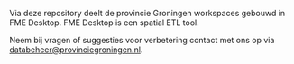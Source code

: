 Via deze repository deelt de provincie Groningen workspaces gebouwd in FME Desktop. FME Desktop is een spatial ETL tool.

Neem bij vragen of suggesties voor verbetering contact met ons op via databeheer@provinciegroningen.nl.
